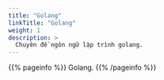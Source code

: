 ```yaml
---
title: "Golang"
linkTitle: "Golang"
weight: 1
description: >
  Chuyên đề ngôn ngữ lập trình golang.
---
```


{{% pageinfo %}}
Golang.
{{% /pageinfo %}}

